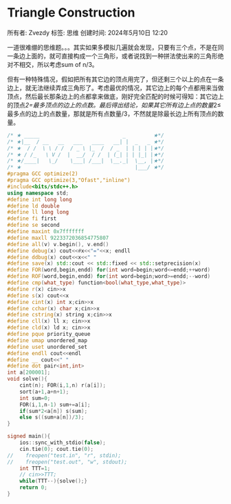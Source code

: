 # Triangle Construction

所有者: Zvezdy
标签: 思维
创建时间: 2024年5月10日 12:20

一道很难绷的思维题。。。其实如果多模拟几遍就会发现，只要有三个点，不是在同一条边上面的，就可直接构成一个三角形，或者说找到一种拼法使出来的三角形绝对不相交，所以考虑sum of n/3。

但有一种特殊情况，假如把所有其它边的顶点用完了，但还剩三个以上的点在一条边上，就无法继续弄成三角形了。考虑最优的情况，其它边上的每个点都用来当做顶点，然后最长那条边上的点都拿来做底，刚好完全匹配的时候可得知：其它边上的顶点*2=最多顶点的边上的点数。最后得出结论，如果其它所有边上点的数量*2≤最多点的边上的点数量，那就是所有点数量/3，不然就是除最长边上所有顶点的数量。

```cpp
/* ★ _____                           _         ★*/
/* ★|__  / __   __   ___   ____   __| |  _   _ ★*/
/* ★  / /  \ \ / /  / _ \ |_  /  / _  | | | | |★*/
/* ★ / /_   \ V /  |  __/  / /  | (_| | | |_| |★*/
/* ★/____|   \_/    \___| /___|  \__._|  \__, |★*/
/* ★                                     |___/ ★*/
#pragma GCC optimize(2)
#pragma GCC optimize(3,"Ofast","inline")
#include<bits/stdc++.h>
using namespace std;
#define int long long
#define ld double
#define ll long long
#define fi first
#define se second
#define maxint 0x7fffffff
#define maxll 9223372036854775807
#define all(v) v.begin(), v.end()
#define debug(x) cout<<#x<<"="<<x; endll
#define ddbug(x) cout<<x<<" "
#define save(x) std::cout << std::fixed << std::setprecision(x)
#define FOR(word,begin,endd) for(int word=begin;word<=endd;++word)
#define ROF(word,begin,endd) for(int word=begin;word>=endd;--word)
#define cmp(what_type) function<bool(what_type,what_type)>
#define r(x) cin>>x
#define s(x) cout<<x
#define cint(x) int x;cin>>x
#define cchar(x) char x;cin>>x
#define cstring(x) string x;cin>>x
#define cll(x) ll x; cin>>x
#define cld(x) ld x; cin>>x
#define pque priority_queue
#define umap unordered_map 
#define uset unordered_set
#define endll cout<<endl
#define __ cout<<" "
#define dot pair<int,int>
int a[200001];
void solve(){
    cint(n); FOR(i,1,n) r(a[i]);
    sort(a+1,a+n+1);
    int sum=0;
    FOR(i,1,n-1) sum+=a[i];
    if(sum*2<a[n]) s(sum);
    else s((sum+a[n])/3);
}

signed main(){
    ios::sync_with_stdio(false);
    cin.tie(0); cout.tie(0);
//    freopen("test.in", "r", stdin);
//    freopen("test.out", "w", stdout);
    int TTT=1; 
    // cin>>TTT;
    while(TTT--){solve();}
    return 0;
}

```
